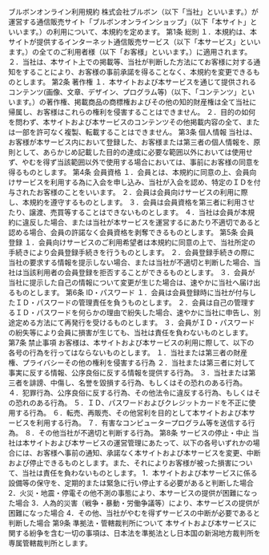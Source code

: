 ブルボンオンライン利用規約
株式会社ブルボン（以下「当社」といいます。）が運営する通信販売サイト「ブルボンオンラインショップ」（以下「本サイト」といいます。）の利用について、本規約を定めます。
第1条 総則
１．本規約は、本サイトが提供するインターネット通信販売サービス（以下「本サービス」といいます。）の全てのご利用者様（以下「お客様」といいます。）に適用されます。
２．当社は、本サイト上での掲載等、当社が判断した方法にてお客様に対する通知をすることにより、お客様の事前承諾を得ることなく、本規約を変更できるものとします。
第2条 著作権
１．本サイトおよび本サービスを通じて提供されるコンテンツ(画像、文章、デザイン、プログラム等)（以下、「コンテンツ」といいます。）の著作権、掲載商品の商標権およびその他の知的財産権は全て当社に帰属し、お客様はこれらの権利を侵害することはできません。
２．目的の如何を問わず、本サイトおよび本サービスのコンテンツその他掲載内容の全て、または一部を許可なく複製、転載することはできません。
第3条 個人情報
当社は、お客様が本サービス内において登録した、お客様または第三者の個人情報を、原則として、あらかじめ記載した目的の達成に必要な範囲以外においては使用せず、やむを得ず当該範囲以外で使用する場合においては、事前にお客様の同意を得るものとします。
第4条 会員資格
１．会員とは、本規約に同意の上、会員向けサービスを利用する為に入会を申し込み、当社が入会を認め、特定のＩＤを付与されたお客様のことをいいます。
２．会員は会員向けサービスの利用に際し、本規約を遵守するものとします。
３．会員は会員資格を第三者に利用させたり、譲渡、売買等することはできないものとします。
４．当社は会員が本規約に違反した場合、または当社が本サービスを運営するにあたり不適切であると認める場合、会員の許諾なく会員資格を剥奪できるものとします。
第5条 会員登録
１．会員向けサービスのご利用希望者は本規約に同意の上で、当社所定の手続きにより会員登録手続きを行うものとします。
２．会員登録手続きの際に当社の要求する情報を提示しない場合、または当社が不適切と判断した場合、当社は当該利用者の会員登録を拒否することができるものとします。
３．会員が当社に提示した自己の情報について変更が生じた場合は、速やかに当社へ届け出るものとします。
第6条 ID・パスワード
１．会員は会員登録時に当社が付与したＩＤ・パスワードの管理責任を負うものとします。
２．会員は自己の管理するＩＤ・パスワードを何らかの理由で紛失した場合、速やかに当社に申告し、別途定める方法にて再発行を受けるものとします。
３．会員がＩＤ・パスワードの紛失等により会員に損害が生じても、当社は責任を負わないものとします。
第7条 禁止事項
お客様は、本サイトおよび本サービスの利用に際して、以下の各号の行為を行ってはならないものとします。
１．当社または第三者の財産権、プライバシーその他の権利を侵害する行為
２．当社または第三者に対して事実に反する情報、公序良俗に反する情報を提供する行為。
３．当社または第三者を誹謗、中傷し、名誉を毀損する行為、もしくはその恐れのある行為。
４．犯罪行為、公序良俗に反する行為、その他法令に違反する行為、もしくはその恐れのある行為。
５．ＩＤ、パスワードおよびクレジットカードを不正に使用する行為。
６．転売、再販売、その他営利を目的として本サイトおよび本サービスを利用する行為。
７．有害なコンピュータープログラム等を送信する行為。
８．その他当社が不適切と判断する行為。
第8条 サービスの停止・中止
当社は本サイトおよび本サービスの運営管理にあたって、以下の各号いずれかの場合には、お客様へ事前の通知、承諾なく本サイトおよび本サービスを変更、中断および停止できるものとします。また、それによりお客様が被った損害について、当社は責任を負わないものとします。
1．本サイトおよび本サービスに係る設備等の保守を、定期的または緊急に行い停止する必要があると判断した場合
2．火災・地震・停電その他不測の事態により、本サービスの提供が困難になった場合
3．人為的災害（戦争・暴動・労働争議等）により、本サービスの提供が困難になった場合
4．その他、当社がやむを得ずサービスの中断が必要であると判断した場合
第9条 準拠法・管轄裁判所について
本サイトおよび本サービスに関する紛争を含む一切の事項は、日本法を準拠法とし日本国の新潟地方裁判所を専属管轄裁判所とします。
